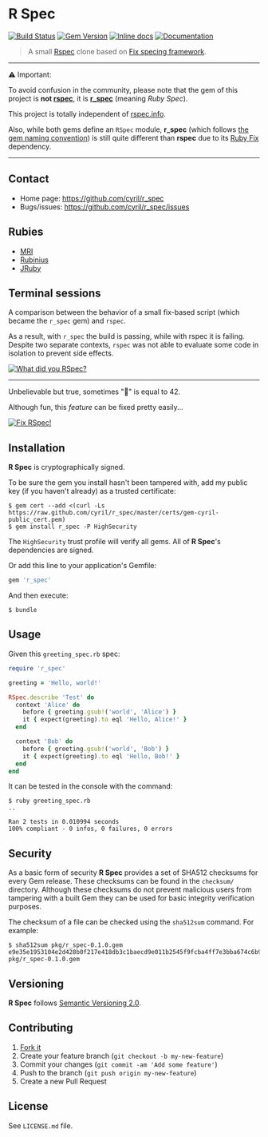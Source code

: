 # R Spec

[![Build Status](https://travis-ci.org/cyril/r_spec.svg?branch=master)][travis]
[![Gem Version](https://badge.fury.io/rb/r_spec.svg)][gem]
[![Inline docs](http://inch-ci.org/github/cyril/r_spec.svg?branch=master)][inchpages]
[![Documentation](http://img.shields.io/:yard-docs-38c800.svg)][rubydoc]

> A small [Rspec](https://github.com/rspec/rspec) clone based on [Fix specing framework](https://github.com/fixrb/fix).

***

:warning: Important:

To avoid confusion in the community, please note that the gem of this project is **not [rspec](https://rubygems.org/gems/rspec)**, it is **[r_spec](https://rubygems.org/gems/r_spec)** (meaning _Ruby Spec_).

This project is totally independent of [rspec.info](http://rspec.info/).

Also, while both gems define an `RSpec` module, **r_spec** (which follows [the gem naming convention](http://guides.rubygems.org/name-your-gem/#use-underscores-for-multiple-words)) is still quite different than **rspec** due to its [Ruby Fix](http://fixrb.org/) dependency.

***

## Contact

* Home page: https://github.com/cyril/r_spec
* Bugs/issues: https://github.com/cyril/r_spec/issues

## Rubies

* [MRI](https://www.ruby-lang.org/)
* [Rubinius](http://rubini.us/)
* [JRuby](http://jruby.org/)

## Terminal sessions

A comparison between the behavior of a small fix-based script (which became the `r_spec` gem) and `rspec`.

As a result, with `r_spec` the build is passing, while with rspec it is failing. Despite two separate contexts, `rspec` was not able to evaluate some code in isolation to prevent side effects.

[![What did you RSpec?](https://asciinema.org/a/29070.png)](https://asciinema.org/a/29070)

***

Unbelievable but true, sometimes "💩" is equal to 42.

Although fun, this _feature_ can be fixed pretty easily...

[![Fix RSpec!](https://asciinema.org/a/29172.png)](https://asciinema.org/a/29172)

## Installation

__R Spec__ is cryptographically signed.

To be sure the gem you install hasn't been tampered with, add my public key (if you haven't already) as a trusted certificate:

    $ gem cert --add <(curl -Ls https://raw.github.com/cyril/r_spec/master/certs/gem-cyril-public_cert.pem)
    $ gem install r_spec -P HighSecurity

The `HighSecurity` trust profile will verify all gems.  All of __R Spec__'s dependencies are signed.

Or add this line to your application's Gemfile:

```ruby
gem 'r_spec'
```

And then execute:

    $ bundle

## Usage

Given this `greeting_spec.rb` spec:

```ruby
require 'r_spec'

greeting = 'Hello, world!'

RSpec.describe 'Test' do
  context 'Alice' do
    before { greeting.gsub!('world', 'Alice') }
    it { expect(greeting).to eql 'Hello, Alice!' }
  end

  context 'Bob' do
    before { greeting.gsub!('world', 'Bob') }
    it { expect(greeting).to eql 'Hello, Bob!' }
  end
end
```

It can be tested in the console with the command:

    $ ruby greeting_spec.rb
    ..

    Ran 2 tests in 0.010994 seconds
    100% compliant - 0 infos, 0 failures, 0 errors

## Security

As a basic form of security __R Spec__ provides a set of SHA512 checksums for
every Gem release.  These checksums can be found in the `checksum/` directory.
Although these checksums do not prevent malicious users from tampering with a
built Gem they can be used for basic integrity verification purposes.

The checksum of a file can be checked using the `sha512sum` command.  For
example:

    $ sha512sum pkg/r_spec-0.1.0.gem
    e9e35e1953104e2d428b0f217e418db3c1baecd9e011b2545f9fcba4ff7e3bba674c6b928b3d8db842a139cd7cc9806d77ebdc7f710ece4f2aecb343703e2451  pkg/r_spec-0.1.0.gem

## Versioning

__R Spec__ follows [Semantic Versioning 2.0](http://semver.org/).

## Contributing

1. [Fork it](https://github.com/cyril/r_spec/fork)
2. Create your feature branch (`git checkout -b my-new-feature`)
3. Commit your changes (`git commit -am 'Add some feature'`)
4. Push to the branch (`git push origin my-new-feature`)
5. Create a new Pull Request

## License

See `LICENSE.md` file.

[gem]: https://rubygems.org/gems/r_spec
[travis]: https://travis-ci.org/cyril/r_spec
[inchpages]: http://inch-ci.org/github/cyril/r_spec/
[rubydoc]: http://rubydoc.info/gems/r_spec/frames
